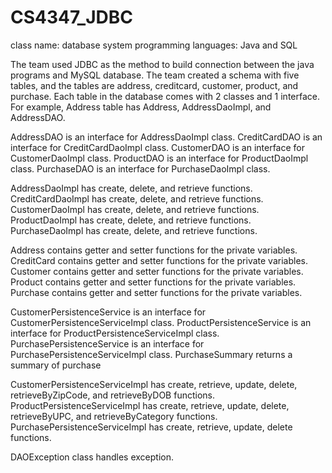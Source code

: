 # CS4347_JDBC
class name: database system
programming languages: Java and SQL

The team used JDBC as the method to build connection between the java programs and MySQL database. The team created a schema with five tables, and the tables are address, creditcard, customer, product, and purchase. Each table in the database comes with 2 classes and 1 interface. For example, Address table has Address, AddressDaoImpl, and AddressDAO.

AddressDAO is an interface for AddressDaoImpl class.
CreditCardDAO is an interface for CreditCardDaoImpl class.
CustomerDAO is an interface for CustomerDaoImpl class.
ProductDAO is an interface for ProductDaoImpl class.
PurchaseDAO is an interface for PurchaseDaoImpl class.

AddressDaoImpl has create, delete, and retrieve functions.
CreditCardDaoImpl has create, delete, and retrieve functions.
CustomerDaoImpl has create, delete, and retrieve functions.
ProductDaoImpl has create, delete, and retrieve functions.
PurchaseDaoImpl has create, delete, and retrieve functions.

Address contains getter and setter functions for the private variables.
CreditCard contains getter and setter functions for the private variables.
Customer contains getter and setter functions for the private variables.
Product contains getter and setter functions for the private variables.
Purchase contains getter and setter functions for the private variables.

CustomerPersistenceService is an interface for CustomerPersistenceServiceImpl class.
ProductPersistenceService is an interface for ProductPersistenceServiceImpl class.
PurchasePersistenceService is an interface for PurchasePersistenceServiceImpl class.
PurchaseSummary returns a summary of purchase

CustomerPersistenceServiceImpl has create, retrieve, update, delete, retrieveByZipCode, and retrieveByDOB functions.
ProductPersistenceServiceImpl has create, retrieve, update, delete, retrieveByUPC, and retrieveByCategory functions.
PurchasePersistenceServiceImpl has create, retrieve, update, delete functions.

DAOException class handles exception.
